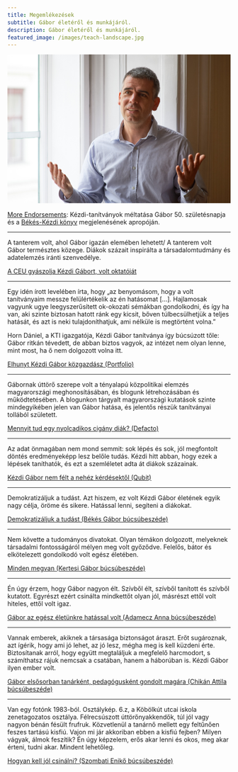 ```yaml
---
title: Megemlékezések
subtitle: Gábor életéről és munkájáról.
description: Gábor életéről és munkájáról.
featured_image: /images/teach-landscape.jpg
---
```



![](/images/teach-landscape.jpg)

[More Endorsements](/pdf/MoreEndorsements.pdf): Kézdi-tanítványok méltatása Gábor 50. születésnapja és a [Békés-Kézdi könyv](https://gabors-data-analysis.com/) megjelenésének apropóján.

<hr/>
A tanterem volt, ahol Gábor igazán elemében lehetett/ A tanterem volt Gábor természtes közege. Diákok százait inspirálta a társadalomtudmány és adatelemzés iránti szenvedélye. 

[A CEU gyászolja Kézdi Gábort, volt oktatóját](https://www.ceu.edu/article/2021-07-01/ceu-mourns-loss-gabor-kezdi)

<hr/>

Egy idén írott levelében írta, hogy „az benyomásom, hogy a volt tanítványaim messze felülértékelik az én hatásomat […]. Hajlamosak vagyunk ugye leegyszerűsített ok-okozati sémákban gondolkodni, és így ha van, aki szinte biztosan hatott ránk egy kicsit, bőven túlbecsülhetjük a teljes hatását, és azt is neki tulajdoníthatjuk, ami nélküle is megtörtént volna.”
 
Horn Dániel, a KTI igazgatója, Kézdi Gábor tanítványa így búcsúzott tőle: Gábor ritkán tévedett, de abban biztos vagyok, az intézet nem olyan lenne, mint most, ha ő nem dolgozott volna itt.

[Elhunyt Kézdi Gábor közgazdász (Portfolio)](https://www.portfolio.hu/gazdasag/20210702/elhunyt-kezdi-gabor-kozgazdasz-490896)

<hr/>

Gábornak úttörő szerepe volt a tényalapú közpolitikai elemzés magyarországi meghonosításában, és blogunk létrehozásában és működtetésében. A blogunkon tárgyalt magyarországi kutatások szinte mindegyikében jelen van Gábor hatása, és jelentős részük tanítványai tollából született.

[Mennyit tud egy nyolcadikos cigány diák? (Defacto)](https://blog.defacto.io/post/656209844877082624/mennyit-tud-egy-nyolcadikos-cig%C3%A1ny-di%C3%A1k)

<hr/>
Az adat önmagában nem mond semmit: sok lépés és sok, jól megfontolt döntés eredményeképp lesz belőle tudás. Kézdi hitt abban, hogy ezek a lépések taníthatók, és ezt a szemléletet adta át diákok százainak.

[Kézdi Gábor nem félt a nehéz kérdésektől (Qubit)](https://qubit.hu/2021/08/04/kezdi-gabor-az-iskolai-szegregacio-es-a-romak-elleni-diszkriminacio-kutatoja-nem-felt-a-nehez-kerdesektol)

<hr/>
Demokratizáljuk a tudást. Azt hiszem, ez volt Kézdi Gábor életének egyik nagy célja, öröme és sikere. Hatással lenni, segíteni a diákokat. 

[Demokratizáljuk a tudást (Békés Gábor búcsúbeszéde)](/tribute/01-bekes)

<hr/>
Nem követte a tudományos divatokat. Olyan témákon dolgozott, melyeknek társadalmi fontosságáról mélyen meg volt győződve. Felelős, bátor és elkötelezett gondolkodó volt egész életében.

[Minden megvan (Kertesi Gábor búcsúbeszéde)](/tribute/02-kertesi)

<hr/>
Én úgy érzem, hogy Gábor nagyon élt. Szívből élt, szívből tanított és szívből kutatott. Egyrészt ezért csinálta mindkettőt olyan jól, másrészt ettől volt hiteles, ettől volt igaz. 

[Gábor az egész életünkre hatással volt (Adamecz Anna búcsúbeszéde)](/tribute/03-adamecz)

<hr/>
Vannak emberek, akiknek a társasága biztonságot áraszt. Erőt sugároznak, azt ígérik, hogy ami jó lehet, az jó lesz, mégha meg is kell küzdeni érte. Biztosítanak arról, hogy együtt megtaláljuk a megfelelő harcmodort, s számíthatsz rájuk nemcsak a csatában, hanem a háborúban is. Kézdi Gábor ilyen ember volt.

[Gábor elsősorban tanárként, pedagógusként gondolt magára (Chikán Attila búcsúbeszéde)](/tribute/04-chikan)

<hr/>
Van egy fotónk 1983-ból. Osztálykép. 6.z, a Köbölkút utcai iskola zenetagozatos osztálya. Félrecsúszott úttörőnyakkendők, túl jól vagy nagyon bénán fésült frufruk. Közvetlenül a tanárnő mellett egy feltűnően feszes tartású kisfiú. Vajon mi jár akkoriban ebben a kisfiú fejben? Milyen vágyak, álmok feszítik? Én úgy képzelem, erős akar lenni és okos, meg akar érteni, tudni akar. Mindent lehetőleg.

[Hogyan kell jól csinálni? (Szombati Enikő búcsúbeszéde)](/tribute/05-szombati)